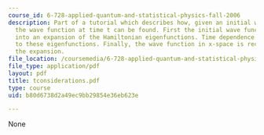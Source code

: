 ```yaml
---
course_id: 6-728-applied-quantum-and-statistical-physics-fall-2006
description: Part of a tutorial which describes how, given an initial wave function,
  the wave function at time t can be found. First the initial wave function is decomposed
  into an expansion of the Hamiltonian eigenfunctions. Time dependence is then applied
  to these eigenfunctions. Finally, the wave function in x-space is recreated from
  the expansion.
file_location: /coursemedia/6-728-applied-quantum-and-statistical-physics-fall-2006/b80d6738d2a49ec9bb29854e36eb623e_tconsiderations.pdf
file_type: application/pdf
layout: pdf
title: tconsiderations.pdf
type: course
uid: b80d6738d2a49ec9bb29854e36eb623e

---
```

None